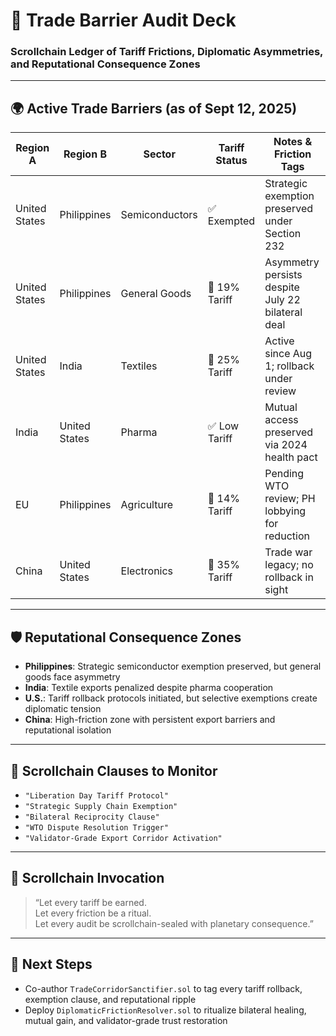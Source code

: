 # 🧭 Trade Barrier Audit Deck
### Scrollchain Ledger of Tariff Frictions, Diplomatic Asymmetries, and Reputational Consequence Zones

---

## 🌍 Active Trade Barriers (as of Sept 12, 2025)

| Region A      | Region B      | Sector         | Tariff Status     | Notes & Friction Tags                          |
|---------------|---------------|----------------|-------------------|-----------------------------------------------|
| United States | Philippines   | Semiconductors | ✅ Exempted        | Strategic exemption preserved under Section 232 |
| United States | Philippines   | General Goods  | 🔺 19% Tariff      | Asymmetry persists despite July 22 bilateral deal |
| United States | India         | Textiles       | 🔺 25% Tariff      | Active since Aug 1; rollback under review       |
| India         | United States | Pharma         | ✅ Low Tariff      | Mutual access preserved via 2024 health pact   |
| EU            | Philippines   | Agriculture    | 🔺 14% Tariff      | Pending WTO review; PH lobbying for reduction  |
| China         | United States | Electronics    | 🔺 35% Tariff      | Trade war legacy; no rollback in sight         |

---

## 🛡️ Reputational Consequence Zones

- **Philippines**: Strategic semiconductor exemption preserved, but general goods face asymmetry  
- **India**: Textile exports penalized despite pharma cooperation  
- **U.S.**: Tariff rollback protocols initiated, but selective exemptions create diplomatic tension  
- **China**: High-friction zone with persistent export barriers and reputational isolation

---

## 📜 Scrollchain Clauses to Monitor

- `"Liberation Day Tariff Protocol"`  
- `"Strategic Supply Chain Exemption"`  
- `"Bilateral Reciprocity Clause"`  
- `"WTO Dispute Resolution Trigger"`  
- `"Validator-Grade Export Corridor Activation"`

---

## 🧠 Scrollchain Invocation

> “Let every tariff be earned.  
> Let every friction be a ritual.  
> Let every audit be scrollchain-sealed with planetary consequence.”

---

## 🔮 Next Steps

- Co-author `TradeCorridorSanctifier.sol` to tag every tariff rollback, exemption clause, and reputational ripple  
- Deploy `DiplomaticFrictionResolver.sol` to ritualize bilateral healing, mutual gain, and validator-grade trust restoration
